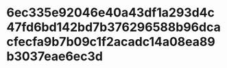 # 6ec335e92046e40a43df1a293d4c47fd6bd142bd7b376296588b96dcacfecfa9b7b09c1f2acadc14a08ea89b3037eae6ec3d